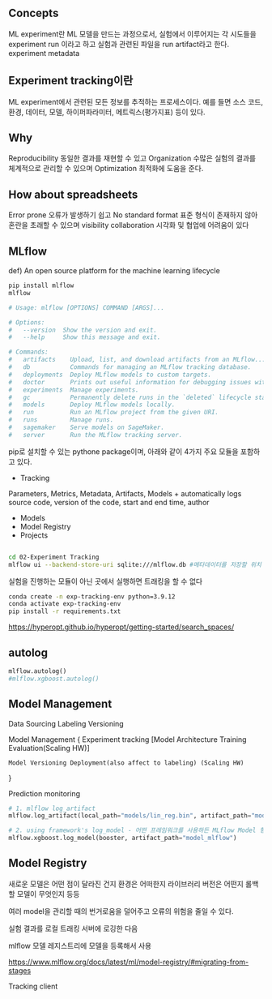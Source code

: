 ## Concepts
ML experiment란 ML 모델을 만드는 과정으로서,
실험에서 이루어지는 각 시도들을 experiment run 이라고 하고
실험과 관련된 파일을 run artifact라고 한다.
experiment metadata

## Experiment tracking이란

ML experiment에서 관련된 모든 정보를 추적하는 프로세스이다.
예를 들면 소스 코드, 환경, 데이터, 모델, 하이퍼파라미터, 메트릭스(평가지표) 등이 있다.

## Why

Reproducibility 동일한 결과를 재현할 수 있고
Organization 수많은 실험의 결과를 체계적으로 관리할 수 있으며
Optimization 최적화에 도움을 준다.

## How about spreadsheets

Error prone 오류가 발생하기 쉽고
No standard format 표준 형식이 존재하지 않아 혼란을 초래할 수 있으며
visibility collaboration 시각화 및 협업에 어려움이 있다

## MLflow

def) An open source platform for the machine learning lifecycle

```Bash
pip install mlflow
mlflow
```
```Bash
# Usage: mlflow [OPTIONS] COMMAND [ARGS]...

# Options:
#   --version  Show the version and exit.
#   --help     Show this message and exit.

# Commands:
#   artifacts    Upload, list, and download artifacts from an MLflow...
#   db           Commands for managing an MLflow tracking database.
#   deployments  Deploy MLflow models to custom targets.
#   doctor       Prints out useful information for debugging issues with MLflow.
#   experiments  Manage experiments.
#   gc           Permanently delete runs in the `deleted` lifecycle stage.
#   models       Deploy MLflow models locally.
#   run          Run an MLflow project from the given URI.
#   runs         Manage runs.
#   sagemaker    Serve models on SageMaker.
#   server       Run the MLflow tracking server.
```

pip로 설치할 수 있는 pythone package이며, 아래와 같이 4가지 주요 모듈을 포함하고 있다.

- Tracking

Parameters, Metrics, Metadata, Artifacts, Models
\+ automatically logs source code, version of the code, start and end time, author 

- Models
- Model Registry
- Projects


```Bash

cd 02-Experiment Tracking
mlflow ui --backend-store-uri sqlite:///mlflow.db #메타데이터를 저장할 위치 지정

```

실험을 진행하는 모듈이 아닌 곳에서 실행하면 트래킹을 할 수 없다


```Bash
conda create -n exp-tracking-env python=3.9.12
conda activate exp-tracking-env
pip install -r requirements.txt
```

https://hyperopt.github.io/hyperopt/getting-started/search_spaces/


## autolog

```python
mlflow.autolog()
#mlflow.xgboost.autolog()
```

## Model Management

Data Sourcing Labeling Versioning

Model Management
{
    Experiment tracking
    [Model Architecture Training Evaluation(Scaling HW)]

    Model Versioning Deployment(also affect to labeling) (Scaling HW)
}

Prediction monitoring

```Python
# 1. mlflow log_artifact
mlflow.log_artifact(local_path="models/lin_reg.bin", artifact_path="models")

# 2. using framework's log_model - 어떤 프레임워크를 사용하든 MLflow Model 형태로 저장한 뒤 다양한 플랫폼에 배포할 수 있다. 
mlflow.xgboost.log_model(booster, artifact_path="model_mlflow")
```



## Model Registry

새로운 모델은 어떤 점이 달라진 건지 환경은 어떠한지 라이브러리 버전은 어떤지 롤백할 모델이 무엇인지 등등

여러 model을 관리할 때의 번거로움을 덜어주고 오류의 위험을 줄일 수 있다.

실험 결과를 로컬 트래킹 서버에 로깅한 다음

mlflow 모델 레지스트리에 모델을 등록해서 사용

https://www.mlflow.org/docs/latest/ml/model-registry/#migrating-from-stages


Tracking client
